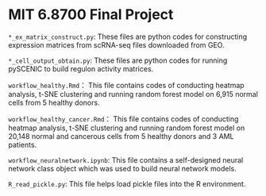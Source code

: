 # MIT 6.8700 Final Project

`*_ex_matrix_construct.py`: These files are python codes for constructing expression matrices from scRNA-seq files downloaded from GEO.

`*_cell_output_obtain.py`: These files are python codes for running pySCENIC to build regulon activity matrices.

`workflow_healthy.Rmd`： This file contains codes of conducting heatmap analysis, t-SNE clustering and running random forest model on 6,915 normal cells from 5 healthy donors.

`workflow_healthy_cancer.Rmd`： This file contains codes of conducting heatmap analysis, t-SNE clustering and running random forest model on 20,148 normal and cancerous cells from 5 healthy donors and 3 AML patients.

`workflow_neuralnetwork.ipynb`: This file contains a self-designed neural network class object which was used to build neural network models.

`R_read_pickle.py`: This file helps load pickle files into the R environment.
